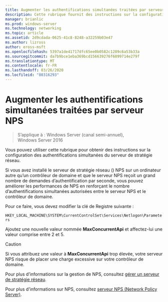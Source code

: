 ```yaml
---
title: Augmenter les authentifications simultanées traitées par serveur NPS
description: Cette rubrique fournit des instructions sur la configuration des authentifications simultanées du serveur de stratégie réseau dans Windows Server 2016.
manager: brianlic
ms.prod: windows-server
ms.technology: networking
ms.topic: article
ms.assetid: 2d9cdada-0625-41c8-8248-a32259b03e47
ms.author: lizross
author: eross-msft
ms.openlocfilehash: 5397a1de41717dfc65ee0b0582c1289c6a53b33a
ms.sourcegitcommit: da7b9bce1eba369bcd156639276f6899714e279f
ms.translationtype: MT
ms.contentlocale: fr-FR
ms.lasthandoff: 03/26/2020
ms.locfileid: "80316293"
---
```

# <a name="increase-concurrent-authentications-processed-by-nps"></a>Augmenter les authentifications simultanées traitées par serveur NPS

>S’applique à : Windows Server (canal semi-annuel), Windows Server 2016

Vous pouvez utiliser cette rubrique pour obtenir des instructions sur la configuration des authentifications simultanées du serveur de stratégie réseau.

Si vous avez installé le serveur de stratégie réseau \(\) NPS sur un ordinateur autre qu’un contrôleur de domaine et que le serveur NPS reçoit un grand nombre de demandes d’authentification par seconde, vous pouvez améliorer les performances de NPS en renforçant le nombre d’authentifications simultanées autorisées entre le serveur NPS et le contrôleur de domaine.

Pour ce faire, vous devez modifier la clé de Registre suivante : 

`HKEY_LOCAL_MACHINE\SYSTEM\CurrentControlSet\Services\Netlogon\Parameters`

Ajoutez une nouvelle valeur nommée **MaxConcurrentApi** et affectez-lui une valeur comprise entre 2 et 5. 

>[!CAUTION]
>Si vous attribuez une valeur à **MaxConcurrentApi** trop élevée, votre serveur NPS risque de placer une charge excessive sur votre contrôleur de domaine.

Pour plus d’informations sur la gestion de NPS, consultez [gérer un serveur de stratégie réseau](nps-manage-top.md).

Pour plus d’informations sur NPS, consultez [serveur NPS (Network Policy Server)](nps-top.md).